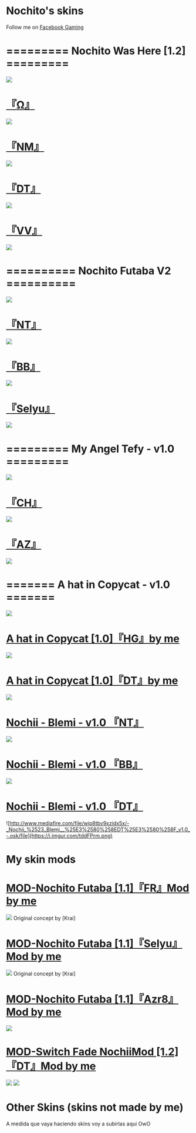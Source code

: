 # Nochito's skins
Follow me on [Facebook Gaming](https://www.facebook.com/SoyNochito)

# ========= Nochito Was Here [1.2] =========
![](https://i.imgur.com/MDAbbQO.png)
# [『Ω』](http://www.mediafire.com/file/ez2g6bpybmemm4r/-_Nochito_Was_Here_%25E3%2580%258E%25CE%25A9%25E3%2580%258F_%2523_%255B1.2%255D.osk/file)
![](https://i.imgur.com/qePZqvk.jpg)

# [『NM』](http://www.mediafire.com/file/ojzpeh2gnwqwu8l/-_Nochito_Was_Here_%25E3%2580%258ENM%25E3%2580%258F_%2523_%255B1.2%255D.osk/file)
![](https://i.imgur.com/h1lpjwf.jpg)

# [『DT』](http://www.mediafire.com/file/6cbjnqpwhjlt334/-_Nochito_Was_Here__%25E3%2580%258EDT%25E3%2580%258F_%2523_%255B1.2%255D.osk/file)
![](https://i.imgur.com/GNIduNe.jpg)

# [『VV』](http://www.mediafire.com/file/mj9forj93q3q32a/-_Nochito_Was_Here_%25E3%2580%258EVV%25E3%2580%258F_%2523_%255B1.2%255D.osk/file)
![](https://i.imgur.com/MrMiMgY.jpg)

# ========== Nochito Futaba V2 ==========
![](https://i.imgur.com/G6j916g.png)
# [『NT』](http://www.mediafire.com/file/f4qxjuiufxuveec/-_Nochito_Futaba_v2_%25E3%2580%258ENT%25E3%2580%258F_-.osk/file)
![](https://i.imgur.com/HsVo09A.png)

# [『BB』](http://www.mediafire.com/file/cksz9m2g65dly3m/-_Nochito_Futaba_v2_%25E3%2580%258EBB%25E3%2580%258F_-.osk/file)
![](https://i.imgur.com/7EUsxZA.png)

# [『Selyu』](http://www.mediafire.com/file/t5gzhlsgufy0eaq/-_Nochito_Futaba_v2_%25E3%2580%258ESelyu%25E3%2580%258F_-.osk/file)
![](https://i.imgur.com/J832WdL.png)

# ========= My Angel Tefy - v1.0 =========
![](https://i.imgur.com/QjcICYQ.jpg)
# [『CH』](http://www.mediafire.com/file/censtevdrec2p3x/-_Nochii_%2523_My_Angel_Tefy_-_v1.0_%25E3%2580%258ECH%25E3%2580%258F_%2523%2523_-.osk/file)
![](https://i.imgur.com/pWRETr3.jpg)

# [『AZ』](http://www.mediafire.com/file/x0piaprqow871na/-_Nochii_%2523_My_Angel_Tefy_-_v1.0_%25E3%2580%258EAZ%25E3%2580%258F_%2523%2523_-.osk/file)
![](https://i.imgur.com/NrRS90a.jpg)

# ======= A hat in Copycat - v1.0 =======
![](https://i.imgur.com/OBrnqQh.png)
# [A hat in Copycat [1.0]『HG』by me](http://www.mediafire.com/file/l42j9wwlas54wns/-_Nochii_%2523_A_hat_in_Copycat_%25E3%2580%258EHK%25E3%2580%258F_%2523_%255B1.0%255D.osk/file)
![](https://i.imgur.com/qBB3kJr.png)

# [A hat in Copycat [1.0]『DT』by me](http://www.mediafire.com/file/75m7bpymdec9mh2/-_Nochii_%2523_A_hat_in_Copycat_%25E3%2580%258EDT%25E3%2580%258F_%2523_%255B1.0%255D.osk/file)
![](https://i.imgur.com/RGYE04X.png)





# [Nochii - Blemi - v1.0 『NT』](http://www.mediafire.com/file/5inr7fr5wxzcnv6/-_Nochii_%2523_Blemi__%25E3%2580%258ENT%25E3%2580%258F_v1.0_-.osk/file)
![](https://i.imgur.com/sZQPwk9.png)

# [Nochii - Blemi - v1.0 『BB』](http://www.mediafire.com/file/qk2crpvd9wpcjn2/-_Nochii_%2523_Blemi__%25E3%2580%258EBB%25E3%2580%258F_v1.0_-.osk/file)
![](https://i.imgur.com/fQ3xsBW.png)

# [Nochii - Blemi - v1.0 『DT』](http://www.mediafire.com/file/wip8tbv9xzidx5x/-_Nochii_%2523_Blemi__%25E3%2580%258EDT%25E3%2580%258F_v1.0_-.osk/file)
![http://www.mediafire.com/file/wip8tbv9xzidx5x/-_Nochii_%2523_Blemi__%25E3%2580%258EDT%25E3%2580%258F_v1.0_-.osk/file](https://i.imgur.com/tddFPrm.png)

# My skin mods

# [MOD-Nochito Futaba [1.1]『FR』Mod by me](https://www.mediafire.com/file/joemd8y4ai7y886/-_Nochito_Futaba_-_v1.1_%25E3%2580%258EFR%25E3%2580%258F_%2523%2523_-.osk/file)
![](https://i.imgur.com/G456gy7.jpg)
Original concept by [Krai]

# [MOD-Nochito Futaba [1.1]『Selyu』Mod by me](https://www.mediafire.com/file/mj568igeyr0hfhf/-_Nochito_Futaba_-_v1.1_%25E3%2580%258ESelyu%25E3%2580%258F_%2523%2523_-.osk/file)
![](https://i.imgur.com/KFgNCL4.jpg)
Original concept by [Krai]

# [MOD-Nochito Futaba [1.1]『Azr8』Mod by me](https://www.mediafire.com/file/w1kasrvnnogmh2q/-_Nochito_Futaba_-_v1.1_%25E3%2580%258EAzr8%25E3%2580%258F_%2523%2523_-.osk/file)
![](https://i.imgur.com/qk9Kz8B.jpg)

# [MOD-Switch Fade NochiiMod [1.2]『DT』Mod by me](https://www.mediafire.com/file/t07xqwoitfwdf35/-_%2523_Switch_Fade_%257B1.2%257D_%25E3%2580%258EDT%25E3%2580%258F_%2523_%2528Nochii-Mod%2529_-.osk/file)
![](https://i.imgur.com/64QpWAd.png)
![](https://i.imgur.com/ukcioX0.png)

# Other Skins (skins not made by me)

A medida que vaya haciendo skins voy a subirlas aqui OwO

